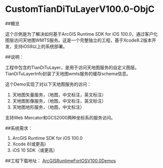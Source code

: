 # CustomTianDiTuLayerV100.0-ObjC

##概览

这个示例是为了解决如何基于ArcGIS Runtime SDK for iOS 100.0，通过客户化图层访问天地图WMTS服务。这是一个完整独立的工程，基于Xcode8.2版本开发，支持iOS9以上的系统部署。

##说明：

工程中包含的TianDiTuLayer，是用于访问天地图服务的自定义图层。TianDiTuLayerInfo封装了天地图wmts服务的缓存schema信息。

这个Demo实现了对以下天地图服务的访问：

1. 天地图矢量服务，（地图，中文标注，英文标注）
2. 天地图影像服务，（地图，中文标注，英文标注）
3. 天地图地形服务，（地图，中文标注）

支持Web Mercator和GCS2000两种坐标系的服务访问。

##系统需求：

1. ArcGIS Runtime SDK for iOS 100.0
2. Xcode 8(或更高)
3. iOS 10 SDK（或更高）

##工程下载地址：
[ArcGISRuntimeForIOSV100.0Demos](https://github.com/serverteamCN/IOS.git)




